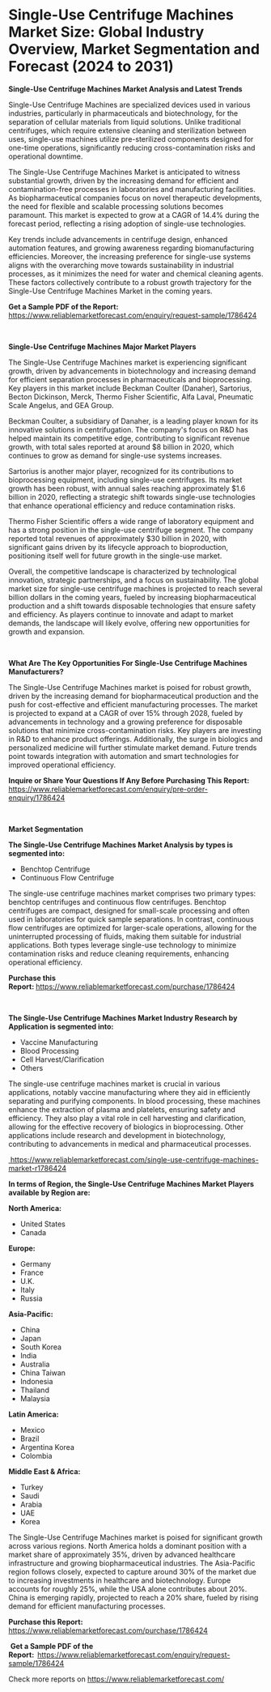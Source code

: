 <p><h1>Single-Use Centrifuge Machines Market Size: Global Industry Overview, Market Segmentation and Forecast (2024 to 2031)</h1></p><p><strong>Single-Use Centrifuge Machines Market Analysis and Latest Trends</strong></p>
<p><p>Single-Use Centrifuge Machines are specialized devices used in various industries, particularly in pharmaceuticals and biotechnology, for the separation of cellular materials from liquid solutions. Unlike traditional centrifuges, which require extensive cleaning and sterilization between uses, single-use machines utilize pre-sterilized components designed for one-time operations, significantly reducing cross-contamination risks and operational downtime.</p><p>The Single-Use Centrifuge Machines Market is anticipated to witness substantial growth, driven by the increasing demand for efficient and contamination-free processes in laboratories and manufacturing facilities. As biopharmaceutical companies focus on novel therapeutic developments, the need for flexible and scalable processing solutions becomes paramount. This market is expected to grow at a CAGR of 14.4% during the forecast period, reflecting a rising adoption of single-use technologies.</p><p>Key trends include advancements in centrifuge design, enhanced automation features, and growing awareness regarding biomanufacturing efficiencies. Moreover, the increasing preference for single-use systems aligns with the overarching move towards sustainability in industrial processes, as it minimizes the need for water and chemical cleaning agents. These factors collectively contribute to a robust growth trajectory for the Single-Use Centrifuge Machines Market in the coming years.</p></p>
<p><strong>Get a Sample PDF of the Report:&nbsp;</strong> <a href="https://www.reliablemarketforecast.com/enquiry/request-sample/1786424?utm_campaign=1929&utm_medium=2&utm_source=Github&utm_content=ia&utm_term=27122024&utm_id=single-use-centrifuge-machines">https://www.reliablemarketforecast.com/enquiry/request-sample/1786424</a></p>
<p>&nbsp;</p>
<p><strong>Single-Use Centrifuge Machines Major Market Players</strong></p>
<p><p>The Single-Use Centrifuge Machines market is experiencing significant growth, driven by advancements in biotechnology and increasing demand for efficient separation processes in pharmaceuticals and bioprocessing. Key players in this market include Beckman Coulter (Danaher), Sartorius, Becton Dickinson, Merck, Thermo Fisher Scientific, Alfa Laval, Pneumatic Scale Angelus, and GEA Group.</p><p>Beckman Coulter, a subsidiary of Danaher, is a leading player known for its innovative solutions in centrifugation. The company's focus on R&D has helped maintain its competitive edge, contributing to significant revenue growth, with total sales reported at around $8 billion in 2020, which continues to grow as demand for single-use systems increases.</p><p>Sartorius is another major player, recognized for its contributions to bioprocessing equipment, including single-use centrifuges. Its market growth has been robust, with annual sales reaching approximately $1.6 billion in 2020, reflecting a strategic shift towards single-use technologies that enhance operational efficiency and reduce contamination risks.</p><p>Thermo Fisher Scientific offers a wide range of laboratory equipment and has a strong position in the single-use centrifuge segment. The company reported total revenues of approximately $30 billion in 2020, with significant gains driven by its lifecycle approach to bioproduction, positioning itself well for future growth in the single-use market.</p><p>Overall, the competitive landscape is characterized by technological innovation, strategic partnerships, and a focus on sustainability. The global market size for single-use centrifuge machines is projected to reach several billion dollars in the coming years, fueled by increasing biopharmaceutical production and a shift towards disposable technologies that ensure safety and efficiency. As players continue to innovate and adapt to market demands, the landscape will likely evolve, offering new opportunities for growth and expansion.</p></p>
<p>&nbsp;</p>
<p><strong>What Are The Key Opportunities For Single-Use Centrifuge Machines Manufacturers?</strong></p>
<p><p>The Single-Use Centrifuge Machines market is poised for robust growth, driven by the increasing demand for biopharmaceutical production and the push for cost-effective and efficient manufacturing processes. The market is projected to expand at a CAGR of over 15% through 2028, fueled by advancements in technology and a growing preference for disposable solutions that minimize cross-contamination risks. Key players are investing in R&D to enhance product offerings. Additionally, the surge in biologics and personalized medicine will further stimulate market demand. Future trends point towards integration with automation and smart technologies for improved operational efficiency.</p></p>
<p><strong>Inquire or Share Your Questions If Any Before Purchasing This Report:</strong> <a href="https://www.reliablemarketforecast.com/enquiry/pre-order-enquiry/1786424?utm_campaign=1929&utm_medium=2&utm_source=Github&utm_content=ia&utm_term=27122024&utm_id=single-use-centrifuge-machines">https://www.reliablemarketforecast.com/enquiry/pre-order-enquiry/1786424</a></p>
<p>&nbsp;</p>
<p><strong>Market Segmentation</strong></p>
<p><strong>The Single-Use Centrifuge Machines Market Analysis by types is segmented into:</strong></p>
<p><ul><li>Benchtop Centrifuge</li><li>Continuous Flow Centrifuge</li></ul></p>
<p><p>The single-use centrifuge machines market comprises two primary types: benchtop centrifuges and continuous flow centrifuges. Benchtop centrifuges are compact, designed for small-scale processing and often used in laboratories for quick sample separations. In contrast, continuous flow centrifuges are optimized for larger-scale operations, allowing for the uninterrupted processing of fluids, making them suitable for industrial applications. Both types leverage single-use technology to minimize contamination risks and reduce cleaning requirements, enhancing operational efficiency.</p></p>
<p><strong>Purchase this Report:&nbsp;</strong><a href="https://www.reliablemarketforecast.com/purchase/1786424?utm_campaign=1929&utm_medium=2&utm_source=Github&utm_content=ia&utm_term=27122024&utm_id=single-use-centrifuge-machines">https://www.reliablemarketforecast.com/purchase/1786424</a></p>
<p>&nbsp;</p>
<p><strong>The Single-Use Centrifuge Machines Market Industry Research by Application is segmented into:</strong></p>
<p><ul><li>Vaccine Manufacturing</li><li>Blood Processing</li><li>Cell Harvest/Clarification</li><li>Others</li></ul></p>
<p><p>The single-use centrifuge machines market is crucial in various applications, notably vaccine manufacturing where they aid in efficiently separating and purifying components. In blood processing, these machines enhance the extraction of plasma and platelets, ensuring safety and efficiency. They also play a vital role in cell harvesting and clarification, allowing for the effective recovery of biologics in bioprocessing. Other applications include research and development in biotechnology, contributing to advancements in medical and pharmaceutical processes.</p></p>
<p><a href="https://www.reliablemarketforecast.com/single-use-centrifuge-machines-market-r1786424?utm_campaign=1929&utm_medium=2&utm_source=Github&utm_content=ia&utm_term=27122024&utm_id=single-use-centrifuge-machines">&nbsp;https://www.reliablemarketforecast.com/single-use-centrifuge-machines-market-r1786424</a></p>
<p><strong>In terms of Region, the Single-Use Centrifuge Machines Market Players available by Region are:</strong></p>
<p>
    <p> <strong> North America: </strong>
        <ul>
            <li>United States</li>
            <li>Canada</li>
        </ul>
        </p> 
    <p> <strong> Europe: </strong>
        <ul>
            <li>Germany</li>
            <li>France</li>
            <li>U.K.</li>
            <li>Italy</li>
            <li>Russia</li>
        </ul>
        </p> 
    <p> <strong> Asia-Pacific: </strong>
        <ul>
            <li>China</li>
            <li>Japan</li>
            <li>South Korea</li>
            <li>India</li>
            <li>Australia</li>
            <li>China Taiwan</li>
            <li>Indonesia</li>
            <li>Thailand</li>
            <li>Malaysia</li>
        </ul>
        </p> 
    <p> <strong> Latin America: </strong>
        <ul>
            <li>Mexico</li>
            <li>Brazil</li>
            <li>Argentina Korea</li>
            <li>Colombia</li>
        </ul>
        </p> 
    <p> <strong> Middle East & Africa: </strong>
        <ul>
            <li>Turkey</li>
            <li>Saudi</li>
            <li>Arabia</li>
            <li>UAE</li>
            <li>Korea</li>
        </ul>
    </p>
    </p>
<p><p>The Single-Use Centrifuge Machines market is poised for significant growth across various regions. North America holds a dominant position with a market share of approximately 35%, driven by advanced healthcare infrastructure and growing biopharmaceutical industries. The Asia-Pacific region follows closely, expected to capture around 30% of the market due to increasing investments in healthcare and biotechnology. Europe accounts for roughly 25%, while the USA alone contributes about 20%. China is emerging rapidly, projected to reach a 20% share, fueled by rising demand for efficient manufacturing processes.</p></p>
<p><strong>Purchase this Report: </strong><a href="https://www.reliablemarketforecast.com/purchase/1786424?utm_campaign=1929&utm_medium=2&utm_source=Github&utm_content=ia&utm_term=27122024&utm_id=single-use-centrifuge-machines">https://www.reliablemarketforecast.com/purchase/1786424</a></p>
<p>&nbsp;<strong>Get a Sample PDF of the Report:&nbsp;&nbsp;</strong><a href="https://www.reliablemarketforecast.com/enquiry/request-sample/1786424?utm_campaign=1929&utm_medium=2&utm_source=Github&utm_content=ia&utm_term=27122024&utm_id=single-use-centrifuge-machines">https://www.reliablemarketforecast.com/enquiry/request-sample/1786424</a></p>
<p><strong></strong></p>
<p>Check more reports on <a href="https://www.reliablemarketforecast.com/?utm_campaign=1929&utm_medium=2&utm_source=Github&utm_content=ia&utm_term=27122024&utm_id=single-use-centrifuge-machines">https://www.reliablemarketforecast.com/</a></p>